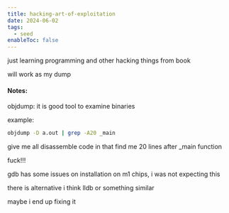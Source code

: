 ```yaml
---
title: hacking-art-of-exploitation
date: 2024-06-02
tags:
  - seed
enableToc: false
---
```

just learning programming and other hacking things from book

will work as my dump

#### Notes:

objdump: it is good tool to examine binaries

example:
```bash
objdump -D a.out | grep -A20 _main 
```
give me all disassemble code in that find me 20 lines after _main function


fuck!!!

gdb has some issues on installation on m1 chips, i was not expecting this

there is alternative i think lldb or something similar

maybe i end up fixing it